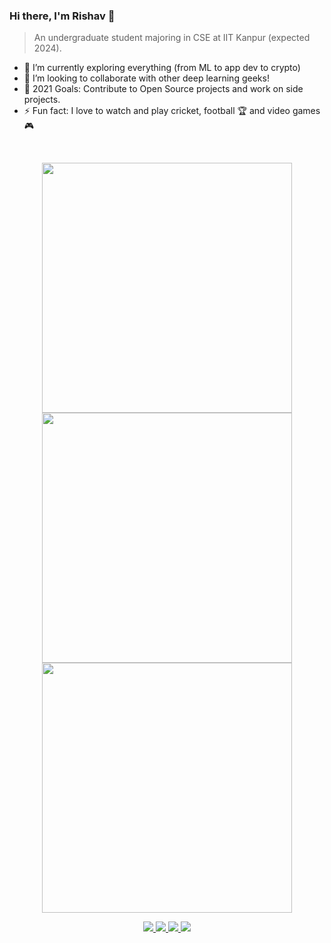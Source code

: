 ### Hi there, I'm Rishav 👋

>An undergraduate student majoring in CSE at IIT Kanpur (expected 2024).

- 🌱 I’m currently exploring everything (from ML to app dev to crypto)
- 👯 I’m looking to collaborate with other deep learning geeks!
- 🥅 2021 Goals: Contribute to Open Source projects and work on side projects.
- ⚡ Fun fact: I love to watch and play cricket, football 🏆 and video games 🎮

<br />

<!-- ### Languages and Tools:

<img align="left" alt="Visual Studio Code" width="26px" src="https://raw.githubusercontent.com/github/explore/80688e429a7d4ef2fca1e82350fe8e3517d3494d/topics/visual-studio-code/visual-studio-code.png" />
<img align="left" alt="HTML5" width="26px" src="https://raw.githubusercontent.com/github/explore/80688e429a7d4ef2fca1e82350fe8e3517d3494d/topics/html/html.png" />
<img align="left" alt="CSS3" width="26px" src="https://raw.githubusercontent.com/github/explore/80688e429a7d4ef2fca1e82350fe8e3517d3494d/topics/css/css.png" />
<img align="left" alt="Git" width="26px" src="https://raw.githubusercontent.com/github/explore/80688e429a7d4ef2fca1e82350fe8e3517d3494d/topics/git/git.png" />
<img align="left" alt="GitHub" width="26px" src="https://raw.githubusercontent.com/github/explore/78df643247d429f6cc873026c0622819ad797942/topics/github/github.png" />
<img align="left" alt="Terminal" width="26px" src="https://raw.githubusercontent.com/github/explore/80688e429a7d4ef2fca1e82350fe8e3517d3494d/topics/terminal/terminal.png" /> -->


<p align = "center">
  <img src = "https://github-readme-stats.vercel.app/api?username=ris27hav&show_icons=true&theme=bear" width = 400>
  <img src = "https://github-readme-streak-stats.herokuapp.com?user=ris27hav&theme=dark&hide_border=true" width = 400>
  <img src = "https://github-readme-stats.vercel.app/api/top-langs/?username=ris27hav&layout=compact" width = 400>
</p>



<p align="center">
 <a href="mailto:ris27hav@gmail.com">
 <img src="https://img.shields.io/badge/-Contact_Me-BC4E48?style=flat-square&logo=Gmail&logoColor=white&link=mailto:ris27hav@gmail.com" />
 </a>
 <a href="https://facebook.com/ris27hav">
 <img src="https://img.shields.io/badge/-Facebook-116BBC?style=flat-square&logo=Facebook&logoColor=white&link=https://facebook.com/ris27hav" /> 
 </a>
 <a href="https://www.linkedin.com/in/rishav-bikarwar-a697781ba/">
 <img src="https://img.shields.io/badge/-LinkedIn-blue?style=flat-square&logo=Linkedin&logoColor=white&link=https://www.linkedin.com/in/rishav-bikarwar-a697781ba/"  />
 </a>
 <a href="http://github.com/ris27hav">
 <img src="https://img.shields.io/github/followers/ris27hav?label=follow&style=social" />
 </a>
</p>
